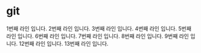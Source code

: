 # git

1번째 라인 입니다.
2번째 라인 입니다.
3번째 라인 입니다.
4번째 라인 입니다.
5번째 라인 입니다.
6번째 라인 입니다.
7번째 라인 입니다.
8번째 라인 입니다.
9번째 라인 입니다.
12번째 라인 입니다.
13번째 라인 입니다.